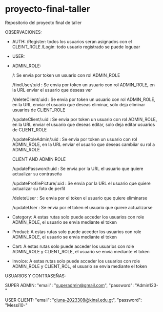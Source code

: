# proyecto-final-taller
Repositorio del proyecto final de taller

OBSERVACIONES:

- AUTH:
  /Register: todos los usuarios seran asignados con el CLEINT_ROLE
  /Login: todo usuario registrado se puede loguear

- USER:
- 
  ADMIN_ROLE:
  
    /: Se envia por token un usuario con rol ADMIN_ROLE
  
    /findUser/:uid : Se envia por token un usuario con rol ADMIN_ROLE, en la URL enviar el usuario que deseas ver
  
    /deleteClient/:uid : Se envia por token un usuario con rol ADMIN_ROLE, en la URL enviar el usuario que deseas eliminar, solo deja eliminar usuarios de CLIENT_ROLE
  
    /updateClient/:uid : Se envia por token un usuario con rol ADMIN_ROLE, en la URL enviar el usuario que deseas editar, solo deja editar usuarios de CLIENT_ROLE
  
    /updateRoleAdmin/:uid : Se envia por token un usuario con rol ADMIN_ROLE, en la URL enviar el usuario que deseas cambiiar su rol a ADMIN_ROLE
  
  CLIENT AND ADMIN ROLE
  
    /updatePassword/:uid : Se envia por la URL el usuario que quiere actualizar su contraseña
  
    /updateProfilePicture/:uid : Se envia por la URL el usuario que quiere actualizar su foto de perfil
  
    /deleteUser : Se envia por el token el usuario que quiere eliminarse
  
    /updateUser : Se envia por el token el usuario que quiere actualizarse

- Category:
  A estas rutas solo puede acceder los usuarios con role ADMIN_ROLE, el usuario se envia mediante el token

- Product:
  A estas rutas solo puede acceder los usuarios con role ADMIN_ROLE, el usuario se envia mediante el token

- Cart:
  A estas rutas solo puede acceder los usuarios con role ADMIN_ROLE y CLIENT_ROLE, el usuario se envia mediante el token

- Invoice:
  A estas rutas solo puede acceder los usuarios con role ADMIN_ROLE y CLIENT_ROL, el usuario se envia mediante el token

USUARIOS Y CONTRASEÑAS:


  SUPER ADMIN:
    "email": "superadmin@gmail.com",
    "password": "Admin123-"

    
  USER CLIENT:
    "email": "cluna-2023308@kinal.edu.gt",
    "password": "Messi10-"
